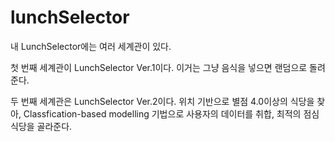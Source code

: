 # lunchSelector

내 LunchSelector에는 여러 세계관이 있다.

첫 번째 세계관이 LunchSelector Ver.1이다.
이거는 그냥 음식을 넣으면 랜덤으로 돌려준다.

두 번째 세계관은 LunchSelector Ver.2이다.
위치 기반으로 별점 4.0이상의 식당을 찾아, Classfication-based modelling 기법으로 사용자의 데이터를 취합,
최적의 점심 식당을 골라준다.
